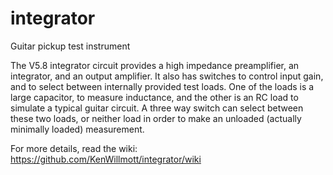# integrator
Guitar pickup test instrument

The V5.8 integrator circuit provides a high impedance preamplifier, an integrator, and an output amplifier. It also has switches to control input gain, and to select between internally provided test loads. One of the loads is a large capacitor, to measure inductance, and the other is an RC load to simulate a typical guitar circuit. A three way switch can select between these two loads, or neither load in order to make an unloaded (actually minimally loaded) measurement.

For more details, read the wiki:
https://github.com/KenWillmott/integrator/wiki

